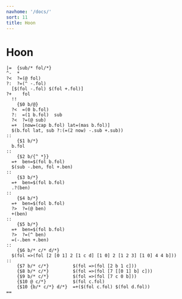 ```yaml
---
navhome: '/docs/'
sort: 11
title: Hoon
---
```


# Hoon

    |=  {sub/* fol/*}
    ^-  *
    ?<  ?=(@ fol)
    ?:  ?=(^ -.fol)
      [$(fol -.fol) $(fol +.fol)]
    ?+    fol 
      !!
        {$0 b/@}
      ?<  =(0 b.fol)
      ?:  =(1 b.fol)  sub
      ?<  ?=(@ sub)
      =+  [now=(cap b.fol) lat=(mas b.fol)]
      $(b.fol lat, sub ?:(=(2 now) -.sub +.sub))
    ::
        {$1 b/*}
      b.fol
    ::
        {$2 b/{^ *}}
      =+  ben=$(fol b.fol)
      $(sub -.ben, fol +.ben)
    ::
        {$3 b/*}
      =+  ben=$(fol b.fol)
      .?(ben)
    ::
        {$4 b/*}
      =+  ben=$(fol b.fol)
      ?>  ?=(@ ben)
      +(ben)
    ::
        {$5 b/*}
      =+  ben=$(fol b.fol)
      ?>  ?=(^ ben)
      =(-.ben +.ben)
    ::
        {$6 b/* c/* d/*}
      $(fol =>(fol [2 [0 1] 2 [1 c d] [1 0] 2 [1 2 3] [1 0] 4 4 b]))
    ::
        {$7 b/* c/*}         $(fol =>(fol [2 b 1 c]))
        {$8 b/* c/*}         $(fol =>(fol [7 [[0 1] b] c]))
        {$9 b/* c/*}         $(fol =>(fol [7 c 0 b]))
        {$10 @ c/*}          $(fol c.fol)
        {$10 {b/* c/*} d/*}  =+($(fol c.fol) $(fol d.fol))
    ==
